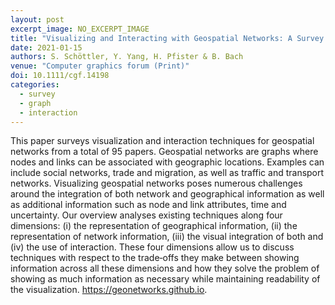 ```yaml
---
layout: post
excerpt_image: NO_EXCERPT_IMAGE
title: "Visualizing and Interacting with Geospatial Networks: A Survey and Design Space"
date: 2021-01-15
authors: S. Schöttler, Y. Yang, H. Pfister & B. Bach
venue: "Computer graphics forum (Print)"
doi: 10.1111/cgf.14198
categories:
  - survey
  - graph
  - interaction
---
```

This paper surveys visualization and interaction techniques for geospatial networks from a total of 95 papers. Geospatial networks are graphs where nodes and links can be associated with geographic locations. Examples can include social networks, trade and migration, as well as traffic and transport networks. Visualizing geospatial networks poses numerous challenges around the integration of both network and geographical information as well as additional information such as node and link attributes, time and uncertainty. Our overview analyses existing techniques along four dimensions: (i) the representation of geographical information, (ii) the representation of network information, (iii) the visual integration of both and (iv) the use of interaction. These four dimensions allow us to discuss techniques with respect to the trade‐offs they make between showing information across all these dimensions and how they solve the problem of showing as much information as necessary while maintaining readability of the visualization. https://geonetworks.github.io.
